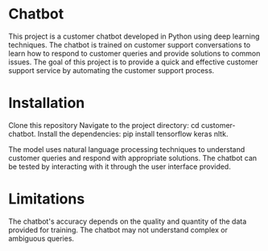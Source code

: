 # Chatbot

This project is a customer chatbot developed in Python using deep learning techniques. The chatbot is trained on customer support conversations to learn how to respond to customer queries and provide solutions to common issues. The goal of this project is to provide a quick and effective customer support service by automating the customer support process.

# Installation

Clone this repository
Navigate to the project directory: cd customer-chatbot.
Install the dependencies: pip install tensorflow keras nltk.

 The model uses natural language processing techniques to understand customer queries and respond with appropriate solutions. The chatbot can be tested by interacting with it through the user interface provided.


# Limitations

The chatbot's accuracy depends on the quality and quantity of the data provided for training.
The chatbot may not understand complex or ambiguous queries.
